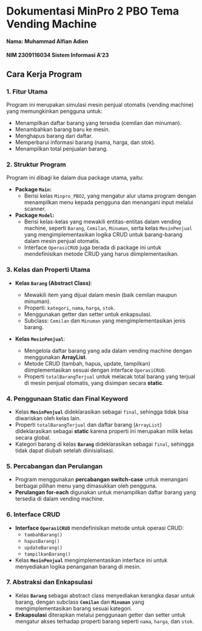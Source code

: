 # Dokumentasi MinPro 2 PBO Tema Vending Machine

#### Nama: Muhammad Alfian Adien  
#### NIM 2309116034 Sistem Informasi A'23

## Cara Kerja Program

### 1. **Fitur Utama**
Program ini merupakan simulasi mesin penjual otomatis (vending machine) yang memungkinkan pengguna untuk:
- Menampilkan daftar barang yang tersedia (cemilan dan minuman).
- Menambahkan barang baru ke mesin.
- Menghapus barang dari daftar.
- Memperbarui informasi barang (nama, harga, dan stok).
- Menampilkan total penjualan barang.

### 2. **Struktur Program**
Program ini dibagi ke dalam dua package utama, yaitu:
- **Package `Main`:**
  - Berisi kelas `Minpro_PBO2`, yang mengatur alur utama program dengan menampilkan menu kepada pengguna dan menangani input melalui scanner.
- **Package `Model`:**
  - Berisi kelas-kelas yang mewakili entitas-entitas dalam vending machine, seperti `Barang`, `Cemilan`, `Minuman`, serta kelas `MesinPenjual` yang mengimplementasikan logika CRUD untuk barang-barang dalam mesin penjual otomatis.
  - Interface `OperasiCRUD` juga berada di package ini untuk mendefinisikan metode CRUD yang harus diimplementasikan.

### 3. **Kelas dan Properti Utama**
- **Kelas `Barang` (Abstract Class)**:
  - Mewakili item yang dijual dalam mesin (baik cemilan maupun minuman).
  - Properti: `kategori`, `nama`, `harga`, `stok`.
  - Menggunakan getter dan setter untuk enkapsulasi.
  - Subclass: `Cemilan` dan `Minuman` yang mengimplementasikan jenis barang.

- **Kelas `MesinPenjual`**:
  - Mengelola daftar barang yang ada dalam vending machine dengan menggunakan **ArrayList**.
  - Metode CRUD (tambah, hapus, update, tampilkan) diimplementasikan sesuai dengan interface `OperasiCRUD`.
  - Properti `totalBarangTerjual` untuk melacak total barang yang terjual di mesin penjual otomatis, yang disimpan secara **static**.

### 4. **Penggunaan Static dan Final Keyword**
- Kelas **`MesinPenjual`** dideklarasikan sebagai `final`, sehingga tidak bisa diwariskan oleh kelas lain.
- Properti `totalBarangTerjual` dan daftar barang (`ArrayList`) dideklarasikan sebagai **static** karena properti ini merupakan milik kelas secara global.
- Kategori barang di kelas **`Barang`** dideklarasikan sebagai `final`, sehingga tidak dapat diubah setelah diinisialisasi.

### 5. **Percabangan dan Perulangan**
- Program menggunakan **percabangan switch-case** untuk menangani berbagai pilihan menu yang dimasukkan oleh pengguna.
- **Perulangan for-each** digunakan untuk menampilkan daftar barang yang tersedia di dalam vending machine.

### 6. **Interface CRUD**
- **Interface `OperasiCRUD`** mendefinisikan metode untuk operasi CRUD:
  - `tambahBarang()`
  - `hapusBarang()`
  - `updateBarang()`
  - `tampilkanBarang()`
- Kelas **`MesinPenjual`** mengimplementasikan interface ini untuk menyediakan logika penanganan barang di mesin.

### 7. **Abstraksi dan Enkapsulasi**
- Kelas **`Barang`** sebagai abstract class menyediakan kerangka dasar untuk barang, dengan subclass **`Cemilan`** dan **`Minuman`** yang mengimplementasikan barang sesuai kategori.
- **Enkapsulasi** diterapkan melalui penggunaan getter dan setter untuk mengatur akses terhadap properti barang seperti `nama`, `harga`, dan `stok`.
